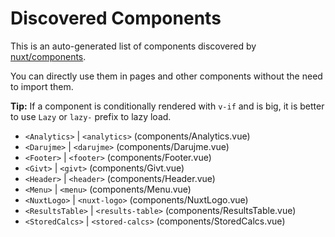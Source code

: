 # Discovered Components

This is an auto-generated list of components discovered by [nuxt/components](https://github.com/nuxt/components).

You can directly use them in pages and other components without the need to import them.

**Tip:** If a component is conditionally rendered with `v-if` and is big, it is better to use `Lazy` or `lazy-` prefix to lazy load.

- `<Analytics>` | `<analytics>` (components/Analytics.vue)
- `<Darujme>` | `<darujme>` (components/Darujme.vue)
- `<Footer>` | `<footer>` (components/Footer.vue)
- `<Givt>` | `<givt>` (components/Givt.vue)
- `<Header>` | `<header>` (components/Header.vue)
- `<Menu>` | `<menu>` (components/Menu.vue)
- `<NuxtLogo>` | `<nuxt-logo>` (components/NuxtLogo.vue)
- `<ResultsTable>` | `<results-table>` (components/ResultsTable.vue)
- `<StoredCalcs>` | `<stored-calcs>` (components/StoredCalcs.vue)
